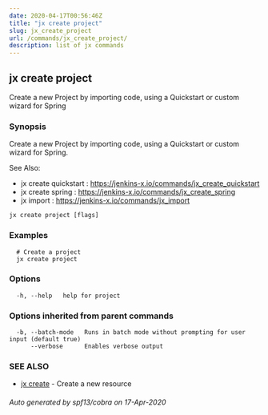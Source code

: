 ```yaml
---
date: 2020-04-17T00:56:46Z
title: "jx create project"
slug: jx_create_project
url: /commands/jx_create_project/
description: list of jx commands
---
```

## jx create project

Create a new Project by importing code, using a Quickstart or custom wizard for Spring

### Synopsis

Create a new Project by importing code, using a Quickstart or custom wizard for Spring.
  
See Also: 

  * jx create quickstart : https://jenkins-x.io/commands/jx_create_quickstart  
  * jx create spring : https://jenkins-x.io/commands/jx_create_spring  
  * jx import : https://jenkins-x.io/commands/jx_import

```
jx create project [flags]
```

### Examples

```
  # Create a project
  jx create project
```

### Options

```
  -h, --help   help for project
```

### Options inherited from parent commands

```
  -b, --batch-mode   Runs in batch mode without prompting for user input (default true)
      --verbose      Enables verbose output
```

### SEE ALSO

* [jx create](/commands/jx_create/)	 - Create a new resource

###### Auto generated by spf13/cobra on 17-Apr-2020
